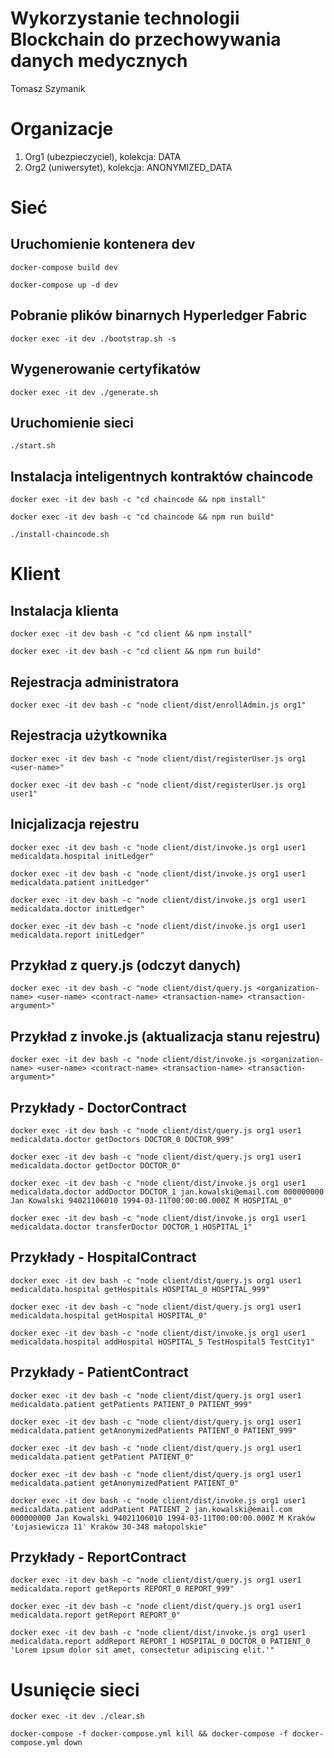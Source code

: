 # Wykorzystanie technologii Blockchain do przechowywania danych medycznych
Tomasz Szymanik

# Organizacje
1. Org1 (ubezpieczyciel), kolekcja: DATA
2. Org2 (uniwersytet), kolekcja: ANONYMIZED_DATA

# Sieć

## Uruchomienie kontenera dev
```shell
docker-compose build dev
```
```shell
docker-compose up -d dev
```

## Pobranie plików binarnych Hyperledger Fabric
```shell
docker exec -it dev ./bootstrap.sh -s
```

## Wygenerowanie certyfikatów
```shell
docker exec -it dev ./generate.sh
```

## Uruchomienie sieci
```shell
./start.sh
```

## Instalacja inteligentnych kontraktów chaincode
```shell
docker exec -it dev bash -c "cd chaincode && npm install"
```
```shell
docker exec -it dev bash -c "cd chaincode && npm run build"
```
```shell
./install-chaincode.sh
```

# Klient

## Instalacja klienta
```shell
docker exec -it dev bash -c "cd client && npm install"
```
```shell
docker exec -it dev bash -c "cd client && npm run build"
```

## Rejestracja administratora
```shell
docker exec -it dev bash -c "node client/dist/enrollAdmin.js org1"
```

## Rejestracja użytkownika
```shell
docker exec -it dev bash -c "node client/dist/registerUser.js org1 <user-name>"
```
```shell
docker exec -it dev bash -c "node client/dist/registerUser.js org1 user1"
```

## Inicjalizacja rejestru
```shell
docker exec -it dev bash -c "node client/dist/invoke.js org1 user1 medicaldata.hospital initLedger"
```
```shell
docker exec -it dev bash -c "node client/dist/invoke.js org1 user1 medicaldata.patient initLedger"
```
```shell
docker exec -it dev bash -c "node client/dist/invoke.js org1 user1 medicaldata.doctor initLedger"
```
```shell
docker exec -it dev bash -c "node client/dist/invoke.js org1 user1 medicaldata.report initLedger"
```

## Przykład z query.js (odczyt danych)
```shell
docker exec -it dev bash -c "node client/dist/query.js <organization-name> <user-name> <contract-name> <transaction-name> <transaction-argument>"
```

## Przykład z invoke.js (aktualizacja stanu rejestru)
```shell
docker exec -it dev bash -c "node client/dist/invoke.js <organization-name> <user-name> <contract-name> <transaction-name> <transaction-argument>"
```
## Przykłady - DoctorContract
```shell
docker exec -it dev bash -c "node client/dist/query.js org1 user1 medicaldata.doctor getDoctors DOCTOR_0 DOCTOR_999"
```
```shell
docker exec -it dev bash -c "node client/dist/query.js org1 user1 medicaldata.doctor getDoctor DOCTOR_0"
```
```shell
docker exec -it dev bash -c "node client/dist/invoke.js org1 user1 medicaldata.doctor addDoctor DOCTOR_1 jan.kowalski@email.com 000000000 Jan Kowalski 94021106010 1994-03-11T00:00:00.000Z M HOSPITAL_0"
```
```shell
docker exec -it dev bash -c "node client/dist/invoke.js org1 user1 medicaldata.doctor transferDoctor DOCTOR_1 HOSPITAL_1"
```

## Przykłady - HospitalContract
```shell
docker exec -it dev bash -c "node client/dist/query.js org1 user1 medicaldata.hospital getHospitals HOSPITAL_0 HOSPITAL_999"
```
```shell
docker exec -it dev bash -c "node client/dist/query.js org1 user1 medicaldata.hospital getHospital HOSPITAL_0"
```
```shell
docker exec -it dev bash -c "node client/dist/invoke.js org1 user1 medicaldata.hospital addHospital HOSPITAL_5 TestHospital5 TestCity1"
```

## Przykłady - PatientContract
```shell
docker exec -it dev bash -c "node client/dist/query.js org1 user1 medicaldata.patient getPatients PATIENT_0 PATIENT_999"
```
```shell
docker exec -it dev bash -c "node client/dist/query.js org1 user1 medicaldata.patient getAnonymizedPatients PATIENT_0 PATIENT_999"
```
```shell
docker exec -it dev bash -c "node client/dist/query.js org1 user1 medicaldata.patient getPatient PATIENT_0"
```
```shell
docker exec -it dev bash -c "node client/dist/query.js org1 user1 medicaldata.patient getAnonymizedPatient PATIENT_0"
```
```shell
docker exec -it dev bash -c "node client/dist/invoke.js org1 user1 medicaldata.patient addPatient PATIENT_2 jan.kowalski@email.com 000000000 Jan Kowalski 94021106010 1994-03-11T00:00:00.000Z M Kraków 'Łojasiewicza 11' Kraków 30-348 małopolskie"
```

## Przykłady - ReportContract
```shell
docker exec -it dev bash -c "node client/dist/query.js org1 user1 medicaldata.report getReports REPORT_0 REPORT_999"
```
```shell
docker exec -it dev bash -c "node client/dist/query.js org1 user1 medicaldata.report getReport REPORT_0"
```
```shell
docker exec -it dev bash -c "node client/dist/invoke.js org1 user1 medicaldata.report addReport REPORT_1 HOSPITAL_0 DOCTOR_0 PATIENT_0 'Lorem ipsum dolor sit amet, consectetur adipiscing elit.'"
```

# Usunięcie sieci
```shell
docker exec -it dev ./clear.sh
```
```shell
docker-compose -f docker-compose.yml kill && docker-compose -f docker-compose.yml down
```